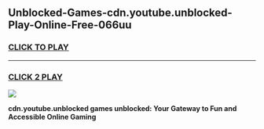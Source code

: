 
## Unblocked-Games-cdn.youtube.unblocked-Play-Online-Free-066uu
<h3>
<a href="https://premium76.site?title=cdn.youtube.unblocked&ref=26A">CLICK TO PLAY</a></h3>
<hr>

<h3>
<a href="https://premium76.site?title=cdn.youtube.unblocked&ref=26A">CLICK 2 PLAY</a>
  
</h3>

<a href="https://premium76.site?title=cdn.youtube.unblocked&ref=26A"><img src="https://clearcache.store/games.png"></a>


**cdn.youtube.unblocked games unblocked: Your Gateway to Fun and Accessible Online Gaming**
